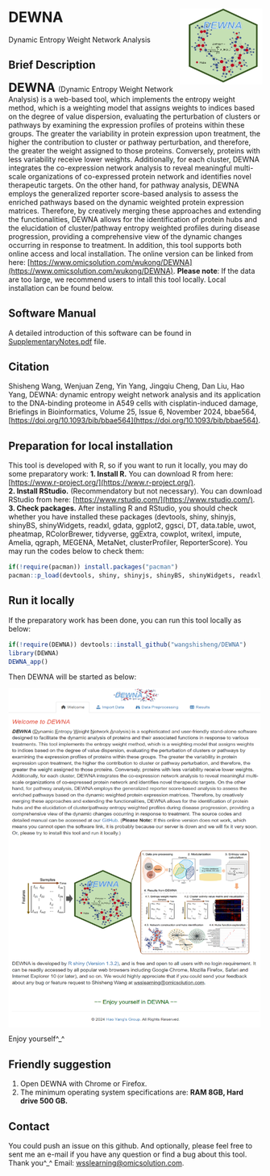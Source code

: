 # DEWNA<img src="DEWNA_logo.png" align="right" height="150" width="164"/>
Dynamic Entropy Weight Network Analysis

## Brief Description
**<font size='5'> DEWNA </font>** (Dynamic Entropy Weight Network Analysis) is a web-based tool, which implements the entropy weight method, which is a weighting model that assigns weights to indices based on the degree of value dispersion, evaluating the perturbation of clusters or pathways by examining the expression profiles of proteins within these groups. The greater the variability in protein expression upon treatment, the higher the contribution to cluster or pathway perturbation, and therefore, the greater the weight assigned to those proteins. Conversely, proteins with less variability receive lower weights. Additionally, for each cluster, DEWNA integrates the co-expression network analysis to reveal meaningful multi-scale organizations of co-expressed protein network and identifies novel therapeutic targets. On the other hand, for pathway analysis, DEWNA employs the generalized reporter score-based analysis to assess the enriched pathways based on the dynamic weighted protein expression matrices. Therefore, by creatively merging these approaches and extending the functionalities, DEWNA allows for the identification of protein hubs and the elucidation of cluster/pathway entropy weighted profiles during disease progression, providing a comprehensive view of the dynamic changes occurring in response to treatment. In addition, this tool supports both online access and local installation. The online version can be linked from here: [https://www.omicsolution.com/wukong/DEWNA](https://www.omicsolution.com/wukong/DEWNA). **Please note**: If the data are too large, we recommend users to intall this tool locally. Local installation can be found below.

## Software Manual
A detailed introduction of this software can be found in [SupplementaryNotes.pdf](https://github.com/wangshisheng/DEWNA/blob/main/SupplementaryNotes.pdf) file.

## Citation
Shisheng Wang, Wenjuan Zeng, Yin Yang, Jingqiu Cheng, Dan Liu, Hao Yang, DEWNA: dynamic entropy weight network analysis and its application to the DNA-binding proteome in A549 cells with cisplatin-induced damage, Briefings in Bioinformatics, Volume 25, Issue 6, November 2024, bbae564, [https://doi.org/10.1093/bib/bbae564](https://doi.org/10.1093/bib/bbae564).

## Preparation for local installation
This tool is developed with R, so if you want to run it locally, you may do some preparatory work: 
**1. Install R.** You can download R from here: [https://www.r-project.org/](https://www.r-project.org/).  
**2. Install RStudio.** (Recommendatory but not necessary). You can download RStudio from here: [https://www.rstudio.com/](https://www.rstudio.com/).  
**3. Check packages.** After installing R and RStudio, you should check whether you have installed these packages (devtools, shiny, shinyjs, shinyBS, shinyWidgets, readxl, gdata, ggplot2, ggsci, DT, data.table, uwot, pheatmap, RColorBrewer, tidyverse, ggExtra, cowplot, writexl, impute, Amelia, qgraph, MEGENA, MetaNet, clusterProfiler, ReporterScore). You may run the codes below to check them:  

```r
if(!require(pacman)) install.packages("pacman")
pacman::p_load(devtools, shiny, shinyjs, shinyBS, shinyWidgets, readxl, gdata, ggplot2, ggsci, DT, data.table, uwot, pheatmap, RColorBrewer, tidyverse, ggExtra, cowplot, writexl, impute, Amelia, qgraph, MEGENA, MetaNet, clusterProfiler, ReporterScore)
```

## Run it locally
If the preparatory work has been done, you can run this tool locally as below:
```r
if(!require(DEWNA)) devtools::install_github("wangshisheng/DEWNA")
library(DEWNA)
DEWNA_app()
```

Then DEWNA will be started as below:

<img src="homepage.png" align="center" height="672" width="500"/>


Enjoy yourself^_^


## Friendly suggestion
1. Open DEWNA with Chrome or Firefox.
2. The minimum operating system specifications are: **RAM 8GB, Hard drive 500 GB.**


## Contact
You could push an issue on this github. And optionally, please feel free to sent me an e-mail if you have any question or find a bug about this tool. Thank you^_^
Email: wsslearning@omicsolution.com.


